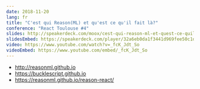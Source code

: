 ```yaml
---
date: 2018-11-20
lang: fr
title: "C'est qui Reason(ML) et qu'est ce qu'il fait là?"
conference: "React Toulouse #4"
slides: http://speakerdeck.com/moox/cest-qui-reason-ml-et-quest-ce-quil-fait-la
slidesEmbed: https://speakerdeck.com/player/32a6eb0da1f3441d969fee50c1dd1b1c?title=false?title=false
video: https://www.youtube.com/watch?v=_fcK_Jdt_So
videoEmbed: https://www.youtube.com/embed/_fcK_Jdt_So
---
```


* http://reasonml.github.io
* https://bucklescript.github.io
* https://reasonml.github.io/reason-react/
